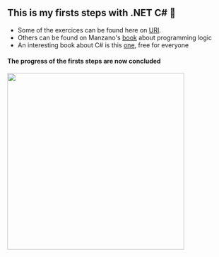 ## This is my firsts steps with .NET C# :stars:

* Some of the exercices can be found here on [URI](https://www.urionlinejudge.com.br/judge/pt/profile/563387?page=3).
* Others can be found on Manzano's [book](https://www.amazon.com.br/Algoritmos-Desenvolvimento-Programação-Computadores-Atualizada/dp/8536531452/ref=asc_df_8536531452/?tag=googleshopp00-20&linkCode=df0&hvadid=379748659420&hvpos=&hvnetw=g&hvrand=4484277160908697035&hvpone=&hvptwo=&hvqmt=&hvdev=c&hvdvcmdl=&hvlocint=&hvlocphy=1032132&hvtargid=pla-811137648208&psc=1) about programming logic
* An interesting book about C# is this [one](https://livrocsharp.com.br), free for everyone 

#### The progress of the firsts steps are now concluded
<img src="https://media3.giphy.com/media/l4FAPaGGeB7D1LfIA/giphy.gif?cid=ecf05e475ik6qodsva4ipru7yzcwpfbcdstn6qgnb7fsqiyi&rid=giphy.gif&ct=g" width="400">
